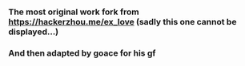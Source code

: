 ### The most original work fork from https://hackerzhou.me/ex_love (sadly this one cannot be displayed...)
### And then adapted by goace for his gf

